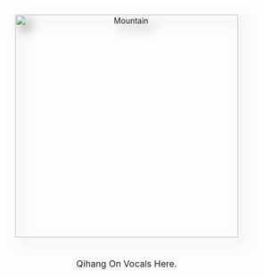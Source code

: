 
#
<html>
	<head>
		<meta charset="UTF-8">
		<title>css add shadow</title>
		<style>
			.demo{
				width: 400px;
				margin: 50px auto;
				text-align: center; /* 添加这行来让内容居中 */
			}
			.demo img{
				-webkit-filter: drop-shadow(10px 10px 10px rgba(0,0,0,.5)); /*考虑浏览器兼容性：兼容 Chrome, Safari, Opera */
                filter: drop-shadow(10px 10px 10px rgba(0,0,0,.5));
				display: block; /* 添加这行让图片独占一行 */
				margin: 0 auto; /* 确保图片也居中 */
			}
			.demo p {
				margin-top: 20px; /* 在图片和文字之间添加一些间距 */
				font-size: 16px; /* 设置文字大小 */
			}
		</style>
	</head>
	<body>
		<div class="demo">
			<img src="https://plus.unsplash.com/premium_photo-1712685912275-943ff90aac7c?q=80&w=3020&auto=format&fit=crop&ixlib=rb-4.1.0&ixid=M3wxMjA3fDB8MHxwaG90by1wYWdlfHx8fGVufDB8fHx8fA%3D%3D" width = "400" alt="Mountain" />
			<br>
            <p>Qihang On Vocals Here.</p>
		</div>
	</body>
</html>

